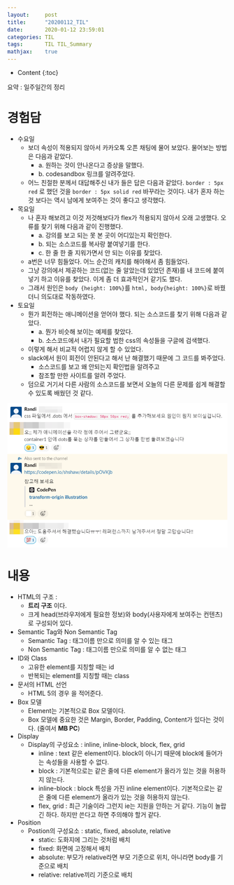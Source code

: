 ```yaml
---
layout:     post
title:      "20200112_TIL"
date:       2020-01-12 23:59:01
categories: TIL
tags:       TIL TIL_Summary
mathjax:    true
---
```


* Content
{:toc}

요약 : 일주일간의 정리



# 경험담
- 수요일
    - 보더 속성이 적용되지 않아서 카카오톡 오픈 채팅에 물어 보았다. 물어보는 방법은 다음과 같았다. 
        - a. 원하는 것이 안나온다고 증상을 말했다.
        - b. codesandbox 링크를 알려주었다.
    - 어느 친절한 분께서 대답해주신 내가 들은 답은 다음과 같았다. `border : 5px red` 로 했던 것을 `border : 5px solid red` 바꾸라는 것이다. 내가 혼자 하는 것 보다는 역시 남에게 보여주는 것이 좋다고 생각했다.
- 목요일
    - 나 혼자 해보려고 이것 저것해보다가 flex가 적용되지 않아서 오래 고생했다. 오류를 찾기 위해 다음과 같이 진행했다.
        - a. 강의를 보고 되는 못 본 곳이 어디있는지 확인한다.
        - b. 되는 소스코드를 복사랑 붙여넣기를 한다.
        - c. 한 줄 한 줄 지워가면서 안 되는 이유를 찾았다.
    - a번은 너무 힘들었다. 어느 순간의 캐치를 해야해서 좀 힘들었다.
    - 그냥 강의에서 제공하는 코드(없는 줄 알았는데 있었던 존재)를 내 코드에 붙여넣기 하고 이유를 찾았다. 이게 좀 더 효과적인거 같기도 했다.
    - 그래서 원인은 `body {height: 100%}`를 `html, body{height: 100%}`로 바꿨더니 의도대로 작동하였다.
- 토요일
    - 뭔가 회전하는 애니메이션을 얻어야 했다. 되는 소스코드를 찾기 위해 다음과 같았다.
        - a. 뭔가 비슷해 보이는 예제를 찾았다.
        - b. 소스코드에서 내가 필요할 법한 css의 속성들을 구글에 검색했다.
    - 이렇게 해서 비교적 어렵지 않게 할 수 있었다.
    - slack에서 원이 회전이 안된다고 해서 난 해결했기 때문에 그 코드를 봐주었다. 
        - 소스코드를 보고 왜 안되는지 확인법을 알려주고
        - 참조할 만한 사이트를 알려 주었다.
    - 덤으로 거기서 다른 사람의 소스코드를 보면서 오늘의 다른 문제를 쉽게 해결할 수 있도록 배웠던 것 같다.

![](/img-in-posts/20200112_TIL-1.png)

# 내용

- HTML의 구조 :
    - __트리 구조__ 이다.
    - 크게 head(브라우저에게 필요한 정보)와 body(사용자에게 보여주는 컨텐츠)로 구성되어 있다.
- Semantic Tag와 Non Semantic Tag
    - Semantic Tag : 태그이름 만으로 의미를 알 수 있는 태그
    - Non Semantic Tag : 태그이름 만으로 의미를 알 수 없는 태그
- ID와 Class
    - 고유한 element를 지칭할 때는 id
    - 반복되는 element를 지칭할 때는 class
- 문서의 HTML 선언
    - HTML 5의 경우 <!DOCTYPE html>을 적어준다.
- Box 모델
    - Element는 기본적으로 Box 모델이다.
    - Box 모델에 중요한 것은 Margin, Border, Padding, Content가 있다는 것이다. (줄여서 __MB PC__)
- Display
    - Display의 구성요소 : inline, inline-block, block, flex, grid
        - inline : text 같은 element이다. block이 아니기 때문에 block에 들어가는 속성들을 사용할 수 없다.
        - block : 기본적으로는 같은 줄에 다른 element가 올라가 있는 것을 허용하지 않는다.
        - inline-block : block 특성을 가진 inline element이다. 기본적으로는 같은 줄에 다른 element가 올라가 있는 것을 허용하지 않는다.
        - flex, grid : 최근 기술이라 그런지 ie는 지원을 안하는 거 같다. 기능이 놀랍긴 하다. 하지만 쓴다고 하면 주의해야 할거 같다.
- Position
    - Postion의 구성요소 : static, fixed, absolute, relative
        - static: 도화지에 그리는 것처럼 배치
        - fixed: 화면에 고정해서 배치
        - absolute: 부모가 relative라면 부모 기준으로 위치, 아니라면 body를 기준으로 배치
        - relative: relative끼리 기준으로 배치
